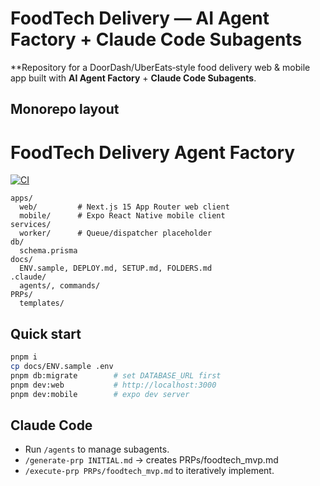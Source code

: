 # FoodTech Delivery — AI Agent Factory + Claude Code Subagents


**Repository for a DoorDash/UberEats‑style food delivery web & mobile app built with **AI Agent Factory** + **Claude Code Subagents**.

## Monorepo layout

# FoodTech Delivery Agent Factory

[![CI](https://github.com/vstakhovsky/foodtech-delivery-agent-factory/actions/workflows/ci.yml/badge.svg?branch=main)](https://github.com/vstakhovsky/foodtech-delivery-agent-factory/actions/workflows/ci.yml)


```
apps/
  web/         # Next.js 15 App Router web client
  mobile/      # Expo React Native mobile client
services/
  worker/      # Queue/dispatcher placeholder
db/
  schema.prisma
docs/
  ENV.sample, DEPLOY.md, SETUP.md, FOLDERS.md
.claude/
  agents/, commands/
PRPs/
  templates/
```

## Quick start
```bash
pnpm i
cp docs/ENV.sample .env
pnpm db:migrate        # set DATABASE_URL first
pnpm dev:web           # http://localhost:3000
pnpm dev:mobile        # expo dev server
```

## Claude Code
- Run `/agents` to manage subagents.
- `/generate-prp INITIAL.md` → creates PRPs/foodtech_mvp.md
- `/execute-prp PRPs/foodtech_mvp.md` to iteratively implement.
